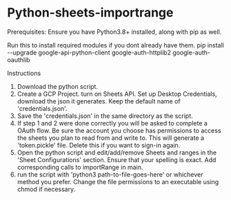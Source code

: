 # Python-sheets-importrange

Prerequisites: Ensure you have Python3.8+ installed, along with pip as well.


Run this to install required modules if you dont already have them.
pip install --upgrade google-api-python-client google-auth-httplib2 google-auth-oauthlib

Instructions
1) Download the python script. 
2) Create a GCP Project. turn on Sheets API. Set up Desktop Credentials, download the json it generates. Keep the default name of 'credentials.json'.
3) Save the 'credentials.json' in the same directory as the script.
4) If step 1 and 2 were done correctly you will be asked to complete a OAuth flow. Be sure the account you choose has permissions to access the sheets you plan to read from and write to. This will generate a 'token.pickle' file. Delete this if you want to sign-in again.
5) Open the python script and edit/add/remove Sheets and ranges in the 'Sheet Configurations' section. Ensure that your spelling is exact. Add corresponding calls to importRange in main.
6) run the script with 'python3 path-to-file-goes-here' or whichever method you prefer. Change the file permissions to an executable using chmod if necessary.
